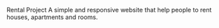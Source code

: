 Rental Project
A simple and responsive website that help people to rent houses, apartments and rooms.
